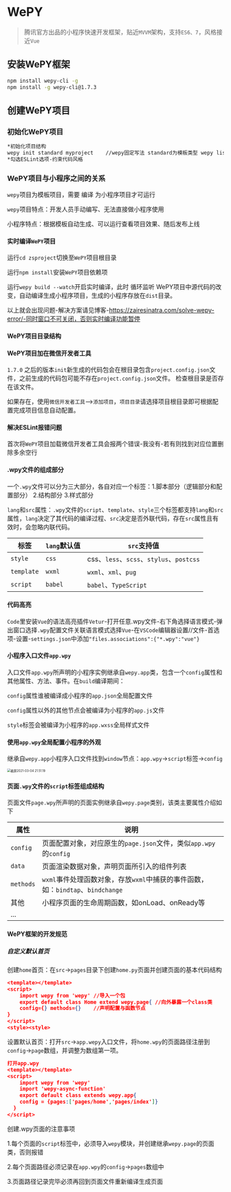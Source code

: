 # WePY

> 腾讯官方出品的小程序快速开发框架，贴近`MVVM`架构，支持`ES6、7`，风格接近`Vue`

## 安装WePY框架

```zsh
npm install wepy-cli -g
npm install -g wepy-cli@1.7.3
```

## 创建WePY项目

### 初始化WePY项目

```zsh
*初始化项目结构
wepy init standard myproject	//wepy固定写法 standard为模板类型 wepy list查看所有可用的项目模板 myproject项目名称
*勾选ESLint选项-约束代码风格
```

### WePY项目与小程序之间的关系

`wepy`项目为模板项目，需要 编译 为小程序项目才可运行

`wepy`项目特点：开发人员手动编写、无法直接做小程序使用

小程序特点：根据模板自动生成、可以运行查看项目效果、随后发布上线

#### 实时编译`WePY`项目

运行`cd zsproject`切换至`WePY`项目根目录

运行`npm install`安装`WePY`项目依赖项

运行`wepy build --watch`开启实时编译，此时 循环监听 WePY项目中源代码的改变，自动编译生成小程序项目，生成的小程序存放在`dist`目录。

以上就会出现问题-解决方案请见博客-https://zairesinatra.com/solve-wepy-error/-<u>同时窗口不可关闭，否则实时编译功能暂停</u>

#### WePY项目目录结构

#### WePY项目加在微信开发者工具

`1.7.0` 之后的版本`init`新生成的代码包会在根目录包含`project.config.json`文件，之前生成的代码包可能不存在`project.config.json`文件。 检查根目录是否存在该文件。

如果存在，使用`微信开发者工具`-->`添加项目`，`项目目录`请选择项目根目录即可根据配置完成项目信息自动配置。

#### 解决ESLint报错问题

首次将`WePY`项目加载微信开发者工具会报两个错误-我没有-若有则找到对应位置删除多余空行

#### .wpy文件的组成部分

一个`.wpy`文件可以分为三大部分，各自对应一个标签：1.脚本部分（逻辑部分和配置部分）	2.结构部分	3.样式部分

`lang`和`src`属性：`.wpy`文件的`script`、`template`、`style`三个标签都支持`lang`和`src`属性，`lang`决定了其代码的编译过程、`src`决定是否外联代码，存在`src`属性且有效时，会忽略内联代码。

| 标签       | `lang`默认值 | `src`支持值                              |
| ---------- | ------------ | ---------------------------------------- |
| `style`    | `css`        | css、`less`、`scss`、`stylus`、`postcss` |
| `template` | `wxml`       | `wxml`、`xml`、`pug`                     |
| `script`   | `babel`      | `babel`、`TypeScript`                    |

#### 代码高亮

`Code`里安装`Vue`的语法高亮插件`Vetur`-打开任意.wpy文件-右下角选择语言模式-弹出窗口选择`.wpy`配置文件关联语言模式选择`Vue`-在`VSCode`编辑器设置//文件-首选项-设置-`settings.json`中添加`"files.associations":{"*.wpy":"vue"}`

#### 小程序入口文件`app.wpy`

入口文件`app.wpy`所声明的小程序实例继承自`wepy.app`类，包含一个`config`属性和其他属性、方法、事件。在`build`编译期间：

`config`属性谁被编译成小程序的`app.json`全局配置文件

`config`属性以外的其他节点会被编译为小程序的`app.js`文件

`style`标签会被编译为小程序的`app.wxss`全局样式文件

#### 使用`app.wpy`全局配置小程序的外观

继承自`wepy.app`小程序入口文件找到`window`节点：`app.wpy`->`script`标签->`config`

<img src="/Users/xieziyi/Library/Application Support/typora-user-images/截屏2021-03-04 21.51.19.png" alt="截屏2021-03-04 21.51.19" style="zoom:50%;" />

#### 页面`.wpy`文件的`script`标签组成结构

页面文件`page.wpy`所声明的页面实例继承自`wepy.page`类别，该类主要属性介绍如下

| 属性      | 说明                                                         |
| --------- | ------------------------------------------------------------ |
| `config`  | 页面配置对象，对应原生的`page.json`文件，类似`app.wpy`的`config` |
| `data`    | 页面渲染数据对象，声明页面所引入的组件列表                   |
| `methods` | `wxml`事件处理函数对象，存放`wxml`中捕获的事件函数，如：`bindtap`、`bindchange` |
| 其他      | 小程序页面的生命周期函数，如onLoad、onReady等                |
| ...       |                                                              |

#### WePY框架的开发规范

##### 自定义默认首页

创建`home`首页：在`src`->`pages`目录下创建`home.py`页面并创建页面的基本代码结构

```json
<template></template>
<script>
	import wepy from 'wepy'	//导入一个包
	export default class Home extend wepy.page{	//向外暴露一个class类
    config={} methods={}	//声明配置与函数节点
}
</script>
<style><style>
```

设置默认首页：打开`src`->`app.wepy`入口文件，将`home.wpy`的页面路径注册到`config`->`page`数组，并调整为数组第一项。

```json
打开app.wpy
<template></template>
<script>
	import wepy from 'wepy'
	import 'wepy-async-function'
	export default class extends wepy.app{
    config = {pages:['pages/home','pages/index']}
  }
</script>
```

创建.wpy页面的注意事项

1.每个页面的`script`标签中，必须导入`wepy`模块，并创建继承`wepy.page`的页面类，否则报错

2.每个页面路径必须记录在`app.wpy`的`config`->`pages`数组中

3.页面路径记录完毕必须再回到页面文件重新编译生成页面



